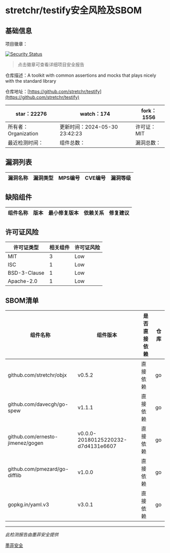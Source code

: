 # stretchr/testify安全风险及SBOM

## 基础信息

项目徽章：

[![Security Status](https://www.murphysec.com/platform3/v31/badge/1796613921297264640.svg)](https://www.murphysec.com/console/report/1714345904533454848/1796613921297264640)

> 点击徽章可查看详细项目安全报告

仓库描述：A toolkit with common assertions and mocks that plays nicely with the standard library

仓库地址：[https://github.com/stretchr/testify](https://github.com/stretchr/testify)

| star：22276 | watch：174 | fork：1556 |
| ----------- | -------------- | ------------ |
| 所有者：Organization | 更新时间：2024-05-30 23:42:23 | 许可证：MIT |
| 最近检测时间： | 组件总数： | 漏洞总数： |




## 漏洞列表

| 漏洞名称 | 漏洞类型 | MPS编号 | CVE编号 | 漏洞等级 |
| ------- | ------ | ------- | ------ | ----- |





## 缺陷组件

| 组件名称 | 版本 | 最小修复版本 | 依赖关系 | 修复建议 |
| -------- | ---- | ------------ | -------- | -------- |





## 许可证风险

| 许可证类型 | 相关组件 | 许可证风险 |
| ---------- | -------- | ---------- |
|MIT|3|Low|
|ISC|1|Low|
|BSD-3-Clause|1|Low|
|Apache-2.0|1|Low|




## SBOM清单

| 组件名称 | 组件版本 | 是否直接依赖 | 仓库 |
| -------- | -------- | ------------ | ---- |
|github.com/stretchr/objx|v0.5.2|直接依赖|go|
|github.com/davecgh/go-spew|v1.1.1|直接依赖|go|
|github.com/ernesto-jimenez/gogen|v0.0.0-20180125220232-d7d4131e6607|直接依赖|go|
|github.com/pmezard/go-difflib|v1.0.0|直接依赖|go|
|gopkg.in/yaml.v3|v3.0.1|直接依赖|go|


------

*此检测报告由墨菲安全提供*

[墨菲安全](www.murphysec.com)